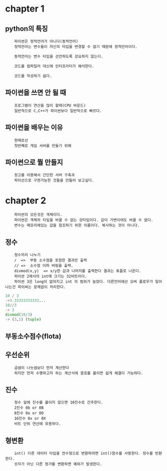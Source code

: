 chapter 1
====

##  python의 특징 
        
        파이썬은 정적언어가 아니다(동적언어)
        정적언어는 변수들이 자신의 타입을 변경할 수 없기 때문에 정적언어이다.

        동적언어는 변수 타입을 선언하도록 강요하지 않는다.

        코드를 컴파일러 대신에 인터프리터가 해석한다.

        코드를 작성하기 쉽다.

##      파이썬을 쓰면 안 될 때

        프로그램이 연산을 많이 할때(CPU 바운드)
        일반적으로 C,C++가 파이썬보다 일반적으로 빠르다.


##      파이썬을 배우는 이유

        현재로선
        첫번째로 게임 서버를 만들기 위해

##      파이썬으로 뭘 만들지

        장고를 이용해서 간단한 서버 구축과
        파이선으로 구현가능한 것들을 만들어 보고싶다.

chapter 2
====

        파이썬의 모든것은 객체이다.
        파이썬은 객체의 타입을 바꿀 수 없는 강타입이다. 값이 가변이여도 바꿀 수 없다.
        변수는 메모리에있는 값을 참조하기 위한 이름이다. 복사하는 것이 아니다.

##      정수

        정수끼리 나누기
        /  =>  부동 소수점을 포함한 결과만 출력
        // =>  소수점 이하 버림을 출력.
        divmod(x,y)  => x/y한 값과 나머지를 출력한다 결과는 튜플로 나온다.
        파이썬 2에서의 int에 크기는 32비트이다.
        파이썬 3은 long이 없어지고 int 의 범위가 늘었다. 다른언어에선 오버 플로우가 일어나는건 파이써는 문제없이 처리한다.


```python
10 / 3
->3.33333333333...
10//3
-> 3
divmod(10/3)
-> (3,1) (tuple)
```

##      부동소수점수(flota)

        

##      우선순위

        곱샘이 나눗샘보다 먼저 계산한다
        하지만 먼저 수행하고자 하는 계산식에 괄호를 붙이면 쉽게 해결이 가능하다.

##      진수

        정수 앞에 진수를 붙이지 않으면 10진수로 간주한다.
        2진수 0b or 0B
        8진수 0o or 0O
        16진수 0x or 0X
        비트 단위 연산에 유용하다.

##      형변환

        int() 다른 데이터 타입을 전수형으로 변환하려면 int()함수를 사용한다. 정수를 반환한다.
        숫자가 아닌 다른 뭔가를 변환하면 예외가 발생한다.



        
